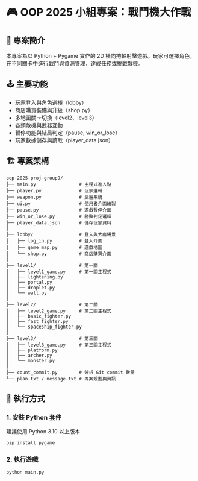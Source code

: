 # 🎮 OOP 2025 小組專案：戰鬥機大作戰

## 📖 專案簡介
本專案為以 Python + Pygame 實作的 2D 橫向捲軸射擊遊戲。玩家可選擇角色，在不同關卡中進行戰鬥與資源管理，達成任務或挑戰敵機。

## 🕹️ 主要功能
- 玩家登入與角色選擇（lobby）
- 商店購買裝備與升級（shop.py）
- 多地圖關卡切換（level2、level3）
- 各類敵機與武器互動
- 暫停功能與結局判定（pause, win_or_lose）
- 玩家數據儲存與讀取（player_data.json）

## 🏗️ 專案架構
```
oop-2025-proj-group9/
├── main.py                # 主程式進入點
├── player.py              # 玩家邏輯
├── weapon.py              # 武器系統
├── ui.py                  # 使用者介面繪製
├── pause.py               # 遊戲暫停介面
├── win_or_lose.py         # 勝敗判定邏輯
├── player_data.json       # 儲存玩家資料
│
├── lobby/                 # 登入與大廳場景
│   ├── log_in.py          # 登入介面
│   ├── game_map.py        # 遊戲地圖
│   └── shop.py            # 商店購買介面
│
├── level1/                # 第一關
│   ├── level1_game.py     # 第一關主程式
│   ├── lightening.py
│   ├── portal.py
│   ├── droplet.py
│   └── wall.py
│
├── level2/                # 第二關
│   ├── level2_game.py     # 第二關主程式
│   ├── basic_fighter.py
│   ├── fast_fighter.py
│   └── spaceship_fighter.py
│
├── level3/                # 第三關
│   ├── level3_game.py     # 第三關主程式
│   ├── platform.py
│   ├── archer.py
│   └── monster.py
│
├── count_commit.py        # 分析 Git commit 數量
└── plan.txt / message.txt # 專案規劃與資訊
```

## 🧪 執行方式
### 1. 安裝 Python 套件
建議使用 Python 3.10 以上版本

```bash
pip install pygame
```
### 2. 執行遊戲

```bash
python main.py
```